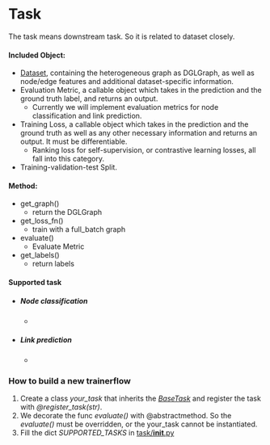 # Task

The task means downstream task. So it is related to dataset closely.

#### Included Object:

- [Dataset](../dataset/#Dataset), containing the heterogeneous graph as DGLGraph, as well as node/edge features and additional dataset-specific information.
- Evaluation Metric, a callable object which takes in the prediction and the ground truth label, and returns an output.
  - Currently we will implement evaluation metrics for node classification and link prediction.
- Training Loss, a callable object which takes in the prediction and the ground truth as well as any other necessary information and returns an output. It must be differentiable.
  - Ranking loss for self-supervision, or contrastive learning losses, all fall into this category.
- Training-validation-test Split.

#### Method:

- get_graph()
  - return the DGLGraph
- get_loss_fn()
  - train with a full_batch graph
- evaluate()
  - Evaluate Metric
- get_labels()
  - return labels

#### Supported task

- ##### Node classification
  
  - 
  
- ##### Link prediction
  
  - 

### How to build a new trainerflow

1. Create a class *your_task* that inherits the [*BaseTask*](./base_task.py) and register the task with *@register_task(str)*.
2. We decorate the func *evaluate()* with @abstractmethod. So the *evaluate()* must be overridden, or the your_task cannot be instantiated. 
4. Fill the dict *SUPPORTED_TASKS* in [task/__init__.py](./__init__.py)

